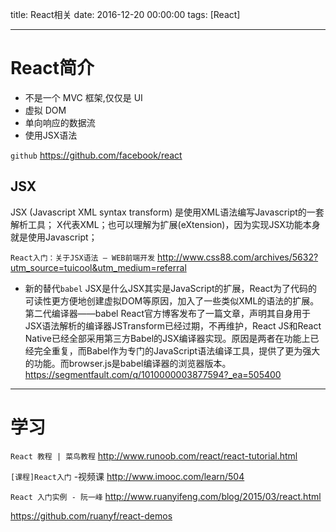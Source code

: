 title: React相关
date: 2016-12-20 00:00:00
tags: [React]


---
# React简介

- 不是一个 MVC 框架,仅仅是 UI
- 虚拟 DOM
- 单向响应的数据流
- 使用JSX语法


`github` https://github.com/facebook/react



## JSX
JSX (Javascript XML syntax transform) 是使用XML语法编写Javascript的一套解析工具；
X代表XML；也可以理解为扩展(eXtension)，因为实现JSX功能本身就是使用Javascript；


`React入门：关于JSX语法 – WEB前端开发`
http://www.css88.com/archives/5632?utm_source=tuicool&utm_medium=referral


- 新的替代`babel`
JSX是什么JSX其实是JavaScript的扩展，React为了代码的可读性更方便地创建虚拟DOM等原因，加入了一些类似XML的语法的扩展。
第二代编译器——babel
React官方博客发布了一篇文章，声明其自身用于JSX语法解析的编译器JSTransform已经过期，不再维护，React JS和React Native已经全部采用第三方Babel的JSX编译器实现。原因是两者在功能上已经完全重复，而Babel作为专门的JavaScript语法编译工具，提供了更为强大的功能。而browser.js是babel编译器的浏览器版本。
https://segmentfault.com/q/1010000003877594?_ea=505400



---
# 学习
`React 教程 | 菜鸟教程`
http://www.runoob.com/react/react-tutorial.html


`[课程]React入门` -视频课
http://www.imooc.com/learn/504


`React 入门实例 - 阮一峰`
http://www.ruanyifeng.com/blog/2015/03/react.html

https://github.com/ruanyf/react-demos